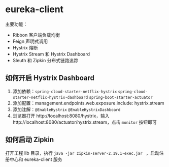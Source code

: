 # eureka-client

主要功能：
- Ribbon 客户端负载均衡
- Feign 声明式调用
- Hystrix 熔断
- Hystrix Stream 和 Hystrix Dashboard
- Sleuth 和 Zipkin 分布式链路追踪

## 如何开启 Hystrix Dashboard
1. 添加依赖：`spring-cloud-starter-netflix-hystrix` `spring-cloud-starter-netflix-hystrix-dashboard` `spring-boot-starter-actuator`
2. 添加配置：management.endpoints.web.exposure.include: hystrix.stream
3. 添加注解：`@EnableHystrix` `@EnableHystrixDashboard`
4. 浏览器打开 http://localhost:8080/hystrix，输入 http://localhost:8080/actuator/hystrix.stream，点击 `monitor` 按钮即可

## 如何启动 Zipkin
打开工程 lib 目录，执行 `java -jar zipkin-server-2.19.1-exec.jar ` ，启动注册中心和 eureka-client 服务